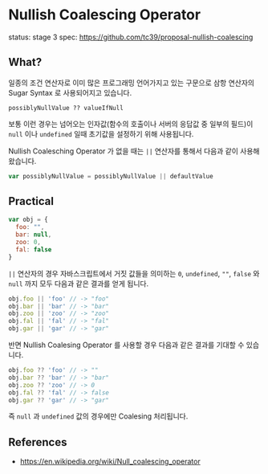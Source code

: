 # Nullish Coalescing Operator

status: stage 3
spec: https://github.com/tc39/proposal-nullish-coalescing

## What?

일종의 조건 연산자로 이미 많은 프로그래밍 언어가지고 있는 구문으로 삼항 연산자의 Sugar Syntax 로
사용되어지고 있습니다.

```
possiblyNullValue ?? valueIfNull
```

보통 이런 경우는 넘어오는 인자값(함수의 호출이나 서버의 응답값 중 일부의 필드)이 `null` 이나 `undefined` 일때
초기값을 설정하기 위해 사용됩니다.

Nullish Coalesching Operator 가 없을 때는 `||` 연산자를 통해서 다음과 같이 사용해 왔습니다.

```js
var possiblyNullValue = possiblyNullValue || defaultValue
```

## Practical

```js
var obj = {
  foo: "",
  bar: null,
  zoo: 0,
  fal: false
}
```

`||` 연산자의 경우 자바스크립트에서 거짓 값들을 의미하는 `0`, `undefined`, `""`, `false` 와 `null` 까지
모두 다음과 같은 결과를 얻게 됩니다.

```js
obj.foo || 'foo' // -> "foo"
obj.bar || 'bar' // -> "bar"
obj.zoo || 'zoo' // -> "zoo"
obj.fal || 'fal' // -> "fal"
obj.gar || 'gar' // -> "gar"
```

반면 Nullish Coalesing Operator 를 사용할 경우 다음과 같은 결과를 기대할 수 있습니다.

```js
obj.foo ?? 'foo' // -> ""
obj.bar ?? 'bar' // -> "bar"
obj.zoo ?? 'zoo' // -> 0
obj.fal ?? 'fal' // -> false
obj.gar ?? 'gar' // -> "gar"
```

즉 `null` 과 `undefined` 값의 경우에만 Coalesing 처리됩니다.

## References

* https://en.wikipedia.org/wiki/Null_coalescing_operator